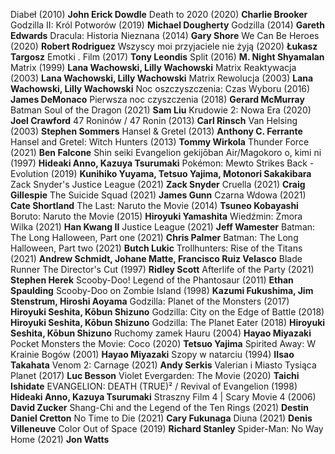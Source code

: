 Diabeł (2010) **John Erick Dowdle**
Death to 2020 (2020) **Charlie Brooker**
Godzilla II: Król Potworów (2019) **Michael Dougherty**
Godzilla (2014) **Gareth Edwards**
Dracula: Historia Nieznana (2014) **Gary Shore**
We Can Be Heroes (2020) **Robert Rodriguez**
Wszyscy moi przyjaciele nie żyją (2020) **Łukasz Targosz**
Emotki . Film (2017) **Tony Leondis**
Split (2016) **M. Night Shyamalan**
Matrix (1999) **Lana Wachowski, Lilly Wachowski**
Matrix Reaktywacja (2003) **Lana Wachowski, Lilly Wachowski**
Matrix Rewolucja (2003) **Lana Wachowski, Lilly Wachowski**
Noc oszczyszczenia: Czas Wyboru (2016) **James DeMonaco**
Pierwsza noc czyszczenia (2018) **Gerard McMurray**
Batman Soul of the Dragon (2021) **Sam Liu**
Krudowie 2: Nowa Era (2020) **Joel Crawford**
47 Roninów / 47 Ronin (2013) **Carl Rinsch**
Van Helsing (2003) **Stephen Sommers**
Hansel & Gretel (2013) **Anthony C. Ferrante**
Hansel and Gretel: Witch Hunters (2013) **Tommy Wirkola**
Thunder Force (2021) **Ben Falcone**
Shin seiki Evangelion gekijōban Air/Magokoro o, kimi ni (1997) **Hideaki Anno, Kazuya Tsurumaki**
Pokémon: Mewto Strikes Back - Evolution (2019) **Kunihiko Yuyama, Tetsuo Yajima, Motonori Sakakibara**
Zack Snyder's Justice League (2021) **Zack Snyder**
Cruella (2021) **Craig Gillespie**
The Suicide Squad (2021) **James Gunn**
Czarna Wdowa (2021) **Cate Shortland**
The Last: Naruto the Movie (2014) **Tsuneo Kobayashi**
Boruto: Naruto the Movie (2015) **Hiroyuki Yamashita**
Wiedźmin: Zmora Wilka (2021) **Han Kwang II**
Justice League (2021) **Jeff Wamester**
Batman: The Long Halloween, Part one (2021) **Chris Palmer**
Batman: The Long Halloween, Part two (2021) **Butch Lukic**
Trollhunters: Rise of the Titans (2021) **Andrew Schmidt, Johane Matte, Francisco Ruiz Velasco**
Blade Runner The Director's Cut (1997) **Ridley Scott**
Afterlife of the Party (2021) **Stephen Herek**
Scooby-Doo! Legend of the Phantosaur (2011) **Ethan Spaulding**
Scooby-Doo on Zombie Island (1998) **Kazumi Fukushima, Jim Stenstrum, Hiroshi Aoyama**
Godzilla: Planet of the Monsters (2017) **Hiroyuki Seshita, Kōbun Shizuno**
Godzilla: City on the Edge of Battle (2018) **Hiroyuki Seshita, Kōbun Shizuno**
Godzilla: The Planet Eater (2018) **Hiroyuki Seshita, Kōbun Shizuno**
Ruchomy zamek Hauru (2004) **Hayao Miyazaki**
Pocket Monsters the Movie: Coco (2020) **Tetsuo Yajima**
Spirited Away: W Krainie Bogów (2001) **Hayao Miyazaki**
Szopy w natarciu (1994) **IIsao Takahata**
Venom 2: Carnage (2021) **Andy Serkis**
Valerian i Miasto Tysiąca Planet (2017) **Luc Besson**
Violet Evergarden: The Movie (2020) **Taichi Ishidate**
EVANGELION: DEATH (TRUE)² / Revival of Evangelion (1998) **Hideaki Anno, Kazuya Tsurumaki**
Straszny Film 4 | Scary Movie 4 (2006) **David Zucker**
Shang-Chi and the Legend of the Ten Rings (2021) **Destin Daniel Cretton**
No Time to Die (2021) **Cary Fukunaga**
Diuna (2021) **Denis Villeneuve**
Color Out of Space (2019) **Richard Stanley**
Spider-Man: No Way Home (2021) **Jon Watts**

